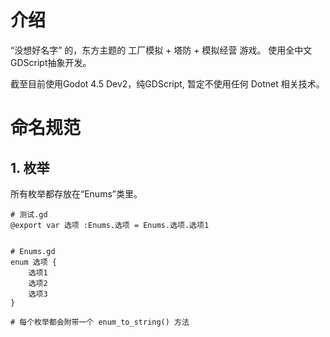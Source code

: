 # 介绍
“没想好名字” 的，东方主题的 工厂模拟 + 塔防 + 模拟经营 游戏。
使用全中文GDScript抽象开发。

截至目前使用Godot 4.5 Dev2，纯GDScript, 暂定不使用任何 Dotnet 相关技术。


# 命名规范


## 1. 枚举

所有枚举都存放在“Enums”类里。


```gdscript
# 测试.gd
@export var 选项 :Enums.选项 = Enums.选项.选项1


# Enums.gd
enum 选项 {
    选项1
    选项2
    选项3
}

# 每个枚举都会附带一个 enum_to_string() 方法


```


